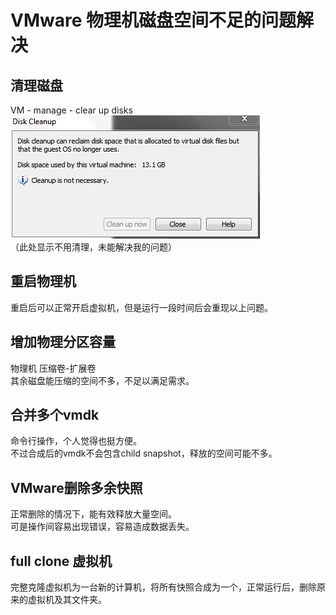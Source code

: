 # VMware 物理机磁盘空间不足的问题解决
## 清理磁盘
VM - manage - clear up disks</br>
![](https://github.com/dearxuany/Sharon_Technology_learning_note/blob/master/VMware/VMware%20images/VMware%20%E7%89%A9%E7%90%86%E6%9C%BA%E7%A3%81%E7%9B%98%E7%A9%BA%E9%97%B4%E4%B8%8D%E8%B6%B3%E7%9A%84%E9%97%AE%E9%A2%98%E8%A7%A3%E5%86%B3.png)</br>
（此处显示不用清理，未能解决我的问题）

## 重启物理机
重启后可以正常开启虚拟机，但是运行一段时间后会重现以上问题。</br>


## 增加物理分区容量
物理机 压缩卷-扩展卷</br>
其余磁盘能压缩的空间不多，不足以满足需求。

## 合并多个vmdk
命令行操作，个人觉得也挺方便。</br>
不过合成后的vmdk不会包含child snapshot，释放的空间可能不多。

## VMware删除多余快照
正常删除的情况下，能有效释放大量空间。</br>
可是操作间容易出现错误，容易造成数据丢失。</br>

## full clone 虚拟机
完整克隆虚拟机为一台新的计算机，将所有快照合成为一个，正常运行后，删除原来的虚拟机及其文件夹。</br>
